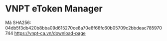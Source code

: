 # VNPT eToken Manager
Mã SHA256: 04db5f3db420b8bba09d615270ce8a70e6f66fc60b05709c2bbdeac785970744
https://vnpt-ca.vn/download-page
